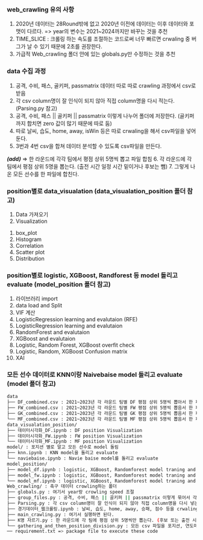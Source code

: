 ### web_crawling 유의 사항
1) 2020년 데이터는 28Round밖에 없고 2020년 이전에 데이터는 이후 데이터와 포맷이 다르다.
 => year의 변수는 2021~2024까지만 바꾸는 것을 추천
2) TIME_SLICE : 크롤링 하는 속도를 조절하는 코드로써 너무 빠르면 crwaling 중 버그가 날 수 있기 때문에 2초를 권장한다.
3) 가급적 Web_crawling 폴더 안에 있는 globals.py만 수정하는 것을 추천


### data 수집 과정
1. 공격, 수비, 패스, 골키퍼, passmatrix 데이터 따로 따로 crawling 과정에서 csv로 받음
2. 각 csv column명이 잘 인식이 되지 않아 직접 column명을 다시 적는다. (Parsing.py 참고)
3. 공격, 수비, 패스 || 골키퍼 || passmatrix 이렇게 나누어 폴더에 저장한다. (골키퍼까지 합치면 zero 값이 많기 때문에 따로 둠)
4. 따로 날씨, 습도, home, away, isWin 등은 따로 crwaling을 해서 csv파일을 넣어둔다.
5. 3번과 4번 csv을 합쳐 데이터 분석할 수 있도록 csv파일을 만든다.

***(add)*** => 한 라운드에 각각 팀에서 평점 상위 5명씩 뽑고 파일 합침 
6. 각 라운드에 각 팀에서 평점 상위 5명을 뽑는다. (출전 시간 일정 시간 밑이거나 후보는 뺌)
7. 그렇게 나온 모든 선수를 한 파일에 합친다. 


### position별로 data_visualation (data_visualation_position 폴더 참고) 
1. Data 가져오기
2. Visualization
  1) box_plot
  2) Histogram
  3) Correlation
  4) Scatter plot
  5) Distribution


### position별로 logistic, XGBoost, Randforest 등 model 돌리고 evaluate (model_position 폴더 참고)
1. 라이브러리 import
2. data load and Split
3. VIF 계산
4. LogisticRegression learning and evalutaion (RFE)
5. LogisticRegression learning and evalutaion 
6. RandomForest and evalutaion 
7. XGBoost and evalutaion 
8. Logistic, Random Forest, XGBoost overfit check
9. Logistic, Random, XGBoost Confusion matrix
10. XAI


### 모든 선수 데이터로 KNN이랑 Naivebaise model 돌리고 evaluate (model 폴더 참고)



```bash
data
├── DF_combined.csv : 2021~2023년 각 라운드 팀별 DF 평점 상위 5명씩 뽑아서 한 파일에 정리   
├── FW_combined.csv : 2021~2023년 각 라운드 팀별 FW 평점 상위 5명씩 뽑음서 한 파일에 정리
├── GK_combined.csv : 2021~2023년 각 라운드 팀별 GK 평점 상위 5명씩 뽑음서 한 파일에 정리
└── MF_combined.csv : 2021~2023년 각 라운드 팀별 MF 평점 상위 5명씩 뽑음서 한 파일에 정리
data_visualation_position/ 
├── 데이터시각화_DF.ipynb : DF position Visualization
├── 데이터시각화_FW.ipynb : FW position Visualization
└── 데이터시각화_MF.ipynb : MF position Visualization
model/ : 포지션 별로 말고 모든 선수로 model 돌림
├── knn.ipynb : KNN model을 돌리고 evaluate
└── naviebaise.ipynb : Navie baise model를 돌리고 evaluate
model_position/
├── model_df.ipynb : logistic, XGBoost, Randomforest model traning and evaluate for DF
├── model_fw.ipynb : logistic, XGBoost, Randomforest model traning and evaluate for FW
└── model_mf.ipynb : logistic, XGBoost, Randomforest model traning and evaluate for MF
Web_crawling/ : 축구 데이터 crowling하는 폴더
├── globals.py : 여기서 year랑 crowling speed 조절
├── group_files.py : 공격, 수비, 패스 || 골키퍼 || passmatrix 이렇게 묶어서 각각 폴더에 저장한다.
├── Parsing.py : 각 csv column명이 잘 인식이 되지 않아 직접 column명을 다시 넣는 코드
├── 경기데이터_웹크롤링.ipynb : 날씨, 습도, home, away, 승패, 점수 등을 crwaling하여 csv에 저장
├── main_crawling.py : 여기서 실행하면 된다.
├── K명 자르기.py : 한 라운드에 각 팀에 평점 상위 5명씩만 뽑는다. (후보 또는 출전 시간 제한) 
└── gathering_and_then_position_division.py : 모든 csv 파일을 포지션, 연도마다 묶는다.
── requirement.txt => package file to execute these code 
